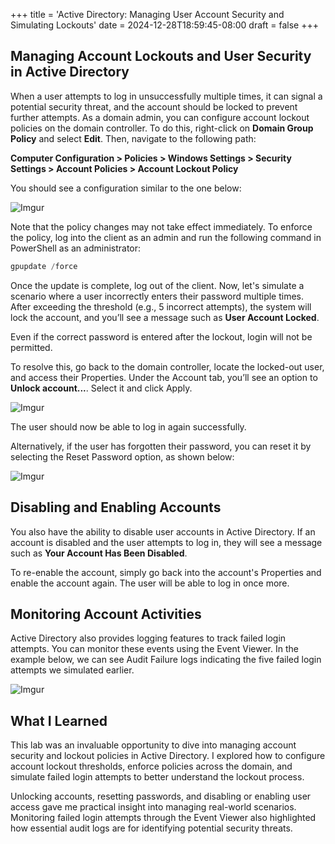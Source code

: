 +++
title = 'Active Directory: Managing User Account Security and Simulating Lockouts'
date = 2024-12-28T18:59:45-08:00
draft = false
+++

## Managing Account Lockouts and User Security in Active Directory

When a user attempts to log in unsuccessfully multiple times, it can signal a
potential security threat, and the account should be locked to prevent further
attempts. As a domain admin, you can configure account lockout policies on the
domain controller. To do this, right-click on **Domain Group Policy** and select
**Edit**. Then, navigate to the following path:

**Computer Configuration > Policies > Windows Settings > Security Settings > Account Policies > Account Lockout Policy**

You should see a configuration similar to the one below:

![Imgur](https://i.imgur.com/P0U8iGr.png "Account Lockout Policy")

Note that the policy changes may not take effect immediately. To enforce the
policy, log into the client as an admin and run the following command in
PowerShell as an administrator:

```powershell
gpupdate /force
```

Once the update is complete, log out of the client. Now, let's simulate a
scenario where a user incorrectly enters their password multiple times. After
exceeding the threshold (e.g., 5 incorrect attempts), the system will lock the
account, and you’ll see a message such as **User Account Locked**.

Even if the correct password is entered after the lockout, login will not be
permitted.

To resolve this, go back to the domain controller, locate the locked-out user,
and access their Properties. Under the Account tab, you’ll see an option to
**Unlock account...**. Select it and click Apply.

![Imgur](https://i.imgur.com/KLloEjv.png "Unlocking User Account")

The user should now be able to log in again successfully.

Alternatively, if the user has forgotten their password, you can reset it by
selecting the Reset Password option, as shown below:

![Imgur](https://i.imgur.com/Ssl2S0m.png "Unlocking User Account with New Password")

## Disabling and Enabling Accounts

You also have the ability to disable user accounts in Active Directory. If an
account is disabled and the user attempts to log in, they will see a message
such as **Your Account Has Been Disabled**.

To re-enable the account, simply go back into the account's Properties and
enable the account again. The user will be able to log in once more.

## Monitoring Account Activities

Active Directory also provides logging features to track failed login attempts.
You can monitor these events using the Event Viewer. In the example below, we
can see Audit Failure logs indicating the five failed login attempts we
simulated earlier.

![Imgur](https://i.imgur.com/90K2DOX.png "Event Viewer")

## What I Learned

This lab was an invaluable opportunity to dive into managing account security
and lockout policies in Active Directory. I explored how to configure account
lockout thresholds, enforce policies across the domain, and simulate failed
login attempts to better understand the lockout process.

Unlocking accounts, resetting passwords, and disabling or enabling user access
gave me practical insight into managing real-world scenarios. Monitoring failed
login attempts through the Event Viewer also highlighted how essential audit
logs are for identifying potential security threats.
